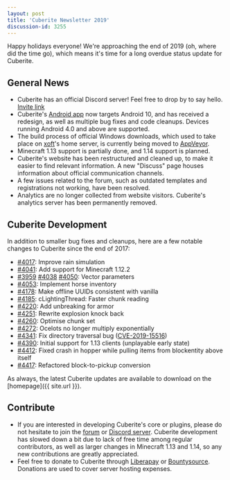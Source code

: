 ```yaml
---
layout: post
title: 'Cuberite Newsletter 2019'
discussion-id: 3255
---
```

Happy holidays everyone! We're approaching the end of 2019 (oh, where did the time go), which means it's time for a long overdue status update for Cuberite.

General News
------------

 - Cuberite has an official Discord server! Feel free to drop by to say hello. [Invite link](https://discord.gg/76w5J6M)
 - Cuberite's [Android app](https://github.com/cuberite/android/releases) now targets Android 10, and has received a redesign, as well as multiple bug fixes and code cleanups. Devices running Android 4.0 and above are supported.
 - The build process of official Windows downloads, which used to take place on [xoft](https://github.com/madmaxoft)'s home server, is currently being moved to [AppVeyor](https://www.appveyor.com/).
 - Minecraft 1.13 support is partially done, and 1.14 support is planned.
 - Cuberite's website has been restructured and cleaned up, to make it easier to find relevant information. A new "Discuss" page houses information about official communication channels.
 - A few issues related to the forum, such as outdated templates and registrations not working, have been resolved.
 - Analytics are no longer collected from website visitors. Cuberite's analytics server has been permanently removed.

Cuberite Development
-----------------

In addition to smaller bug fixes and cleanups, here are a few notable changes to Cuberite since the end of 2017:

 - [#4017](https://github.com/cuberite/cuberite/pull/4017): Improve rain simulation
 - [#4041](https://github.com/cuberite/cuberite/pull/4041): Add support for Minecraft 1.12.2
 - [#3959](https://github.com/cuberite/cuberite/pull/3959) [#4038](https://github.com/cuberite/cuberite/pull/4038) [#4050](https://github.com/cuberite/cuberite/pull/4050): Vector parameters
 - [#4053](https://github.com/cuberite/cuberite/pull/4053): Implement horse inventory
 - [#4178](https://github.com/cuberite/cuberite/pull/4178): Make offline UUIDs consistent with vanilla
 - [#4185](https://github.com/cuberite/cuberite/pull/4185): cLightingThread: Faster chunk reading
 - [#4220](https://github.com/cuberite/cuberite/pull/4220): Add unbreaking for armor
 - [#4251](https://github.com/cuberite/cuberite/pull/4251): Rewrite explosion knock back
 - [#4260](https://github.com/cuberite/cuberite/pull/4260): Optimise chunk set
 - [#4272](https://github.com/cuberite/cuberite/pull/4272): Ocelots no longer multiply exponentially
 - [#4341](https://github.com/cuberite/cuberite/pull/4341): Fix directory traversal bug ([CVE-2019-15516](https://cve.mitre.org/cgi-bin/cvename.cgi?name=CVE-2019-15516))
 - [#4390](https://github.com/cuberite/cuberite/pull/4390): Initial support for 1.13 clients (unplayable early state)
 - [#4412](https://github.com/cuberite/cuberite/pull/4412): Fixed crash in hopper while pulling items from blockentity above itself
 - [#4417](https://github.com/cuberite/cuberite/pull/4417): Refactored block-to-pickup conversion

As always, the latest Cuberite updates are available to download on the [homepage]({{ site.url }}).

Contribute
-------------

 - If you are interested in developing Cuberite's core or plugins, please do not hesitate to join the [forum](https://forum.cuberite.org) or [Discord server](https://discord.gg/76w5J6M). Cuberite development has slowed down a bit due to lack of free time among regular contributors, as well as larger changes in Minecraft 1.13 and 1.14, so any new contributions are greatly appreciated.
 - Feel free to donate to Cuberite through [Liberapay](https://liberapay.com/Cuberite) or [Bountysource](https://www.bountysource.com/teams/cuberite). Donations are used to cover server hosting expenses.
